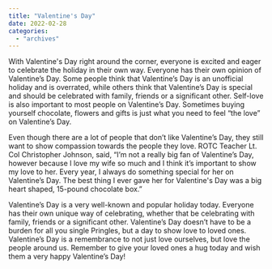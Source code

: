 ```yaml
---
title: "Valentine's Day"
date: 2022-02-28
categories: 
  - "archives"
---
```


With Valentine's Day right around the corner, everyone is excited and eager to celebrate the holiday in their own way. Everyone has their own opinion of Valentine’s Day. Some people think that Valentine’s Day is an unofficial holiday and is overrated, while others think that Valentine’s Day is special and should be celebrated with family, friends or a significant other. Self-love is also important to most people on Valentine’s Day. Sometimes buying yourself chocolate, flowers and gifts is just what you need to feel “the love” on Valentine’s Day. 

Even though there are a lot of people that don’t like Valentine’s Day, they still want to show compassion towards the people they love. ROTC Teacher Lt. Col Christopher Johnson, said, “I’m not a really big fan of Valentine’s Day, however because I love my wife so much and I think it’s important to show my love to her. Every year, I always do something special for her on Valentine’s Day. The best thing I ever gave her for Valentine's Day was a big heart shaped, 15-pound chocolate box.”  

Valentine’s Day is a very well-known and popular holiday today. Everyone has their own unique way of celebrating, whether that be celebrating with family, friends or a significant other. Valentine’s Day doesn’t have to be a burden for all you single Pringles, but a day to show love to loved ones. Valentine’s Day is a remembrance to not just love ourselves, but love the people around us. Remember to give your loved ones a hug today and wish them a very happy Valentine’s Day!
